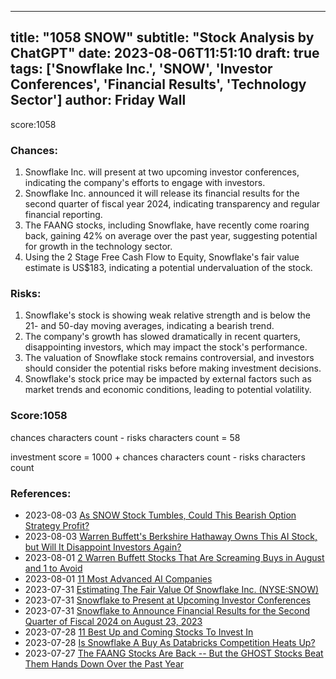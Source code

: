 
---
title: "1058 SNOW"
subtitle: "Stock Analysis by ChatGPT"
date: 2023-08-06T11:51:10
draft: true
tags: ['Snowflake Inc.', 'SNOW', 'Investor Conferences', 'Financial Results', 'Technology Sector']
author: Friday Wall
---

score:1058
### Chances:
1. Snowflake Inc. will present at two upcoming investor conferences, indicating the company's efforts to engage with investors.
2. Snowflake Inc. announced it will release its financial results for the second quarter of fiscal year 2024, indicating transparency and regular financial reporting.
3. The FAANG stocks, including Snowflake, have recently come roaring back, gaining 42% on average over the past year, suggesting potential for growth in the technology sector.
4. Using the 2 Stage Free Cash Flow to Equity, Snowflake's fair value estimate is US$183, indicating a potential undervaluation of the stock.
### Risks:
1. Snowflake's stock is showing weak relative strength and is below the 21- and 50-day moving averages, indicating a bearish trend.
2. The company's growth has slowed dramatically in recent quarters, disappointing investors, which may impact the stock's performance.
3. The valuation of Snowflake stock remains controversial, and investors should consider the potential risks before making investment decisions.
4. Snowflake's stock price may be impacted by external factors such as market trends and economic conditions, leading to potential volatility.
### Score:1058
chances characters count - risks characters count = 58

investment score = 1000 + chances characters count - risks characters count
### References:
- 2023-08-03 [As SNOW Stock Tumbles, Could This Bearish Option Strategy Profit?](https://finance.yahoo.com/m/57fdb9e7-951b-3feb-8924-718b9fd2ff24/as-snow-stock-tumbles%2C-could.html?.tsrc=rss)
- 2023-08-03 [Warren Buffett's Berkshire Hathaway Owns This AI Stock, but Will It Disappoint Investors Again?](https://finance.yahoo.com/m/1626c4b4-4ae4-359d-9afd-06f68a6ddd5f/warren-buffett%27s-berkshire.html?.tsrc=rss)
- 2023-08-01 [2 Warren Buffett Stocks That Are Screaming Buys in August and 1 to Avoid](https://finance.yahoo.com/m/55175e4e-72a2-33fe-acb3-c7b9b45fd8c1/2-warren-buffett-stocks-that.html?.tsrc=rss)
- 2023-08-01 [11 Most Advanced AI Companies](https://finance.yahoo.com/news/11-most-advanced-ai-companies-194419641.html?.tsrc=rss)
- 2023-07-31 [Estimating The Fair Value Of Snowflake Inc. (NYSE:SNOW)](https://finance.yahoo.com/news/estimating-fair-value-snowflake-inc-140012882.html?.tsrc=rss)
- 2023-07-31 [Snowflake to Present at Upcoming Investor Conferences](https://finance.yahoo.com/news/snowflake-present-upcoming-investor-conferences-130500189.html?.tsrc=rss)
- 2023-07-31 [Snowflake to Announce Financial Results for the Second Quarter of Fiscal 2024 on August 23, 2023](https://finance.yahoo.com/news/snowflake-announce-financial-results-second-130100692.html?.tsrc=rss)
- 2023-07-28 [11 Best Up and Coming Stocks To Invest In](https://finance.yahoo.com/news/11-best-coming-stocks-invest-154602728.html?.tsrc=rss)
- 2023-07-28 [Is Snowflake A Buy As Databricks Competition Heats Up?](https://finance.yahoo.com/m/865263b4-b1ef-3b0a-8bfc-4c3cda1089da/is-snowflake-a-buy-as.html?.tsrc=rss)
- 2023-07-27 [The FAANG Stocks Are Back -- But the GHOST Stocks Beat Them Hands Down Over the Past Year](https://finance.yahoo.com/m/01ecf439-77b4-34d6-9f78-fd425171a886/the-faang-stocks-are-back-.html?.tsrc=rss)


                